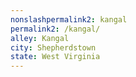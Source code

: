 ```yaml
---
﻿nonslashpermalink2: kangal
permalink2: /kangal/
alley: Kangal
city: Shepherdstown
state: West Virginia
---
```

